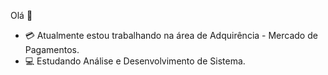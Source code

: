 Olá 👋

- 💳 Atualmente estou trabalhando na área de Adquirência - Mercado de Pagamentos.
- 💻 Estudando Análise e Desenvolvimento de Sistema.

